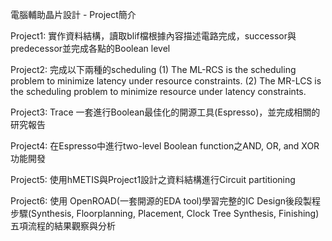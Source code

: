 電腦輔助晶片設計 - Project簡介

Project1: 實作資料結構，讀取blif檔根據內容描述電路完成，successor與predecessor並完成各點的Boolean level

Project2: 完成以下兩種的scheduling
(1) The ML-RCS is the scheduling problem to minimize latency under resource constraints. 
(2) The MR-LCS is the scheduling problem to minimize resource under latency constraints.

Project3: Trace 一套進行Boolean最佳化的開源工具(Espresso)，並完成相關的研究報告

Project4: 在Espresso中進行two-level Boolean function之AND, OR, and XOR 功能開發

Project5: 使用hMETIS與Project1設計之資料結構進行Circuit partitioning 

Project6: 使用 OpenROAD(一套開源的EDA tool)學習完整的IC Design後段製程步驟(Synthesis, Floorplanning, Placement, Clock Tree Synthesis, Finishing)五項流程的結果觀察與分析
